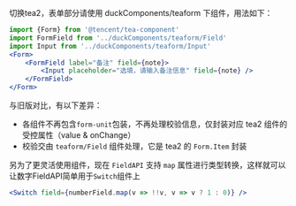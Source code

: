 切换tea2，表单部分请使用 duckComponents/teaform 下组件，用法如下：

```jsx
import {Form} from '@tencent/tea-component'
import FormField from '../duckComponents/teaform/Field'
import Input from '../duckComponents/teaform/Input'
<Form>
    <FormField label="备注" field={note}>
        <Input placeholder="选填，请输入备注信息" field={note} />
    </FormField>
</Form>
```

与旧版对比，有以下差异：
- 各组件不再包含`form-unit`包装，不再处理校验信息，仅封装对应 tea2 组件的受控属性（value & onChange）
- 校验交由 `teaform/Field` 组件处理，它是 tea2 的 `Form.Item` 封装

另为了更灵活使用组件，现在 `FieldAPI` 支持 `map` 属性进行类型转换，这样就可以让数字FieldAPI简单用于`Switch`组件上

```jsx
<Switch field={numberField.map(v => !!v, v => v ? 1 : 0)} />
```
